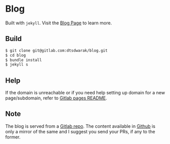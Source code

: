 # Blog

Built with ```jekyll```. Visit the [Blog Page](https://blog.dwarak.in) to learn more.

## Build

```bash
$ git clone git@gitlab.com:dtsdwarak/blog.git
$ cd blog
$ bundle install
$ jekyll s
```

## Help

If the domain is unreachable or if you need help setting up domain for a new page/subdomain, refer to [Gitlab pages README](https://docs.gitlab.com/ee/user/project/pages/getting_started_part_three.html).

## Note

The blog is served from a [Gitlab repo](https://gitlab.com/dtsdwarak/blog). The content available in [Github](https://github.com/dtsdwarak/blog/) is only a mirror of the same and I suggest you send your PRs, if any to the former.
